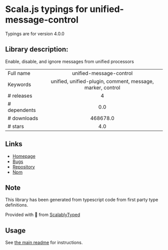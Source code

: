 
# Scala.js typings for unified-message-control

Typings are for version 4.0.0

## Library description:
Enable, disable, and ignore messages from unified processors

|                    |                 |
| ------------------ | :-------------: |
| Full name          | unified-message-control |
| Keywords           | unified, unified-plugin, comment, message, marker, control |
| # releases         | 4 |
| # dependents       | 0.0 |
| # downloads        | 468678.0 |
| # stars            | 4.0 |

## Links
- [Homepage](https://github.com/unifiedjs/unified-message-control#readme)
- [Bugs](https://github.com/unifiedjs/unified-message-control/issues)
- [Repository](https://github.com/unifiedjs/unified-message-control)
- [Npm](https://www.npmjs.com/package/unified-message-control)
    


## Note
This library has been generated from typescript code from first party type definitions.

Provided with :purple_heart: from [ScalablyTyped](https://github.com/oyvindberg/ScalablyTyped)

## Usage
See [the main readme](../../readme.md) for instructions.


